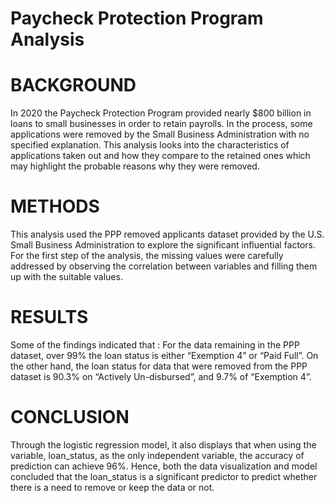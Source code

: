 # Paycheck Protection Program Analysis

# BACKGROUND
In 2020 the Paycheck Protection Program provided nearly $800 billion in loans to small businesses in order to retain payrolls. In the process, some applications were removed by the Small Business Administration with no specified explanation. This analysis looks into the characteristics of applications taken out and how they compare to the retained ones which may highlight the probable reasons why they were removed. 

# METHODS
This analysis used the PPP removed applicants dataset provided by the U.S. Small Business Administration to explore the significant influential factors. For the first step of the analysis, the missing values were carefully addressed by observing the correlation between variables and filling them up with the suitable values. 

# RESULTS
Some of the findings indicated that :
For the data remaining in the PPP dataset, over 99% the loan status is either “Exemption 4” or “Paid Full”. On the other hand, the loan status for data that were removed from the PPP dataset is 90.3% on “Actively Un-disbursed”, and 9.7% of “Exemption 4”.

# CONCLUSION 
Through the logistic regression model, it also displays that when using the variable, loan_status, as the only independent variable, the accuracy of prediction can achieve 96%. Hence, both the data visualization and model concluded that the loan_status is a significant predictor to predict whether there is a need to remove or keep the data or not.
